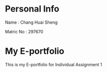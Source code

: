 # Personal Info
Name : Chang Huai Sheng

Matric No : 297670

# My E-portfolio
This is my E-portfolio for Individual Assignment 1
